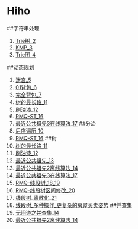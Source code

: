 # Hiho

##字符串处理
1. [Trie树_2](http://hihocoder.com/contest/hiho2)
2. [KMP_3](http://hihocoder.com/contest/hiho3/problem/1)
3. [Trie图_4](https://www.zybuluo.com/lunar/note/300607)

##动态规划
1. [迷宫_5](https://www.zybuluo.com/lunar/note/301812)
2. [01背包_6](https://www.zybuluo.com/lunar/note/302701 )
3. [完全背包_7](https://www.zybuluo.com/lunar/note/303320)
4. [树的最长路_11](https://www.zybuluo.com/lunar/note/310297)
5. [刷油漆_12](https://www.zybuluo.com/lunar/note/311030)
6. [RMQ-ST_16](https://www.zybuluo.com/lunar/note/332632)
7. [最近公共祖先3在线算法_17](https://www.zybuluo.com/lunar/note/332632)
##分治
1. [后序遍历_10](http://hihocoder.com/problemset/problem/1049)
2. [RMQ-ST_16](https://www.zybuluo.com/lunar/note/332632)
##树
1. [树的最长路_11](https://www.zybuluo.com/lunar/note/310297)
2. [刷油漆_12](https://www.zybuluo.com/lunar/note/311030)
3. [最近公共祖先_13](https://www.zybuluo.com/lunar/note/313171)
4. [最近公共祖先2离线算法_14](https://www.zybuluo.com/lunar/note/330589)
5. [最近公共祖先3在线算法_17](https://www.zybuluo.com/lunar/note/332632)
6. [RMQ-线段树_18_19](https://www.zybuluo.com/lunar/note/334565)
7. [RMQ-线段树区间修改_20](https://www.zybuluo.com/lunar/note/335678)
8. [线段树_离散化_21](https://www.zybuluo.com/lunar/note/336782)
9. [线段树_多种操作_更复杂的房屋买卖姿势](https://www.zybuluo.com/lunar/note/338887)
##并查集
1. [无间道之并查集_14](https://www.zybuluo.com/lunar/note/314370)
2. [最近公共祖先2离线算法_14](https://www.zybuluo.com/lunar/note/330589)
